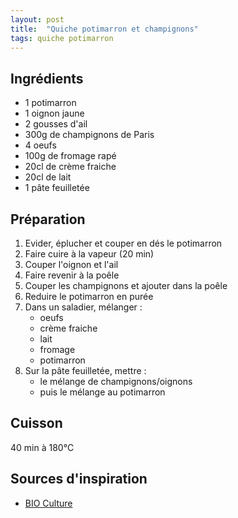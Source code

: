```yaml
---
layout: post
title:  "Quiche potimarron et champignons"
tags: quiche potimarron
---
```


## Ingrédients

* 1 potimarron
* 1 oignon jaune
* 2 gousses d'ail
* 300g de champignons de Paris
* 4 oeufs
* 100g de fromage rapé
* 20cl de crème fraiche
* 20cl de lait
* 1 pâte feuilletée

## Préparation

1. Evider, éplucher et couper en dés le potimarron
1. Faire cuire à la vapeur (20 min)
1. Couper l'oignon et l'ail
1. Faire revenir à la poêle
1. Couper les champignons et ajouter dans la poêle
1. Reduire le potimarron en purée 
1. Dans un saladier, mélanger : 
   * oeufs
   * crème fraiche
   * lait 
   * fromage 
   * potimarron
1. Sur la pâte feuilletée, mettre : 
   * le mélange de champignons/oignons
   * puis le mélange au potimarron

## Cuisson

40 min à 180°C

## Sources d'inspiration

* [BIO Culture](https://biocultureetvous.org/)
